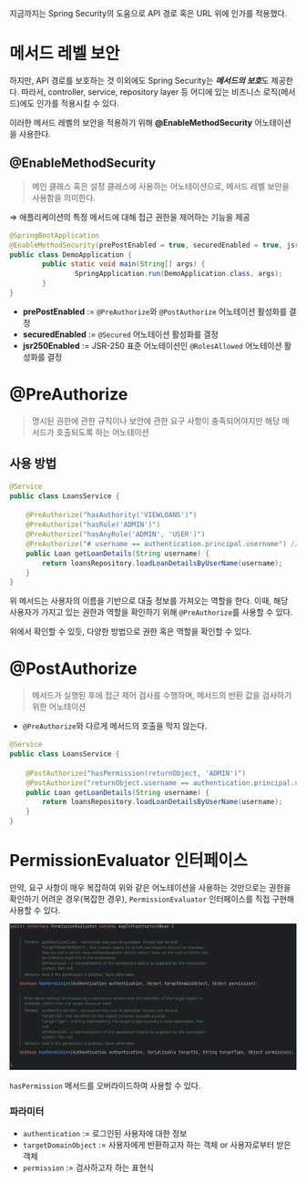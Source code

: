 지금까지는 Spring Security의 도움으로 API 경로 혹은 URL 위에 인가를 적용했다.

# 메서드 레벨 보안

하지만, API 경로를 보호하는 것 이외에도 Spring Security는 ***메서드의 보호***도 제공한다. 따라서, controller, service, repository layer 등 어디에 있는 비즈니스 로직(메서드)에도 인가를 적용시킬 수 있다. 

이러한 메서드 레벨의 보안을 적용하기 위해 **@EnableMethodSecurity** 어노테이션을 사용한다.

## @EnableMethodSecurity

> 메인 클래스 혹은 설정 클래스에 사용하는 어노테이션으로, 메서드 레벨 보안을 사용함을 의미한다.
> 

⇒ 애플리케이션의 특정 메서드에 대해 접근 권한을 제어하는 기능을 제공

```java
@SpringBootApplication
@EnableMethodSecurity(prePostEnabled = true, securedEnabled = true, jsr250Enabled = true)
public class DemoApplication {
		public static void main(String[] args) {
				SpringApplication.run(DemoApplication.class, args);
		}
}
```

- **prePostEnabled** := `@PreAuthorize`와 `@PostAuthorize` 어노테이션 활성화를 결정
- **securedEnabled** := `@Secured` 어노테이션 활성화를 결정
- **jsr250Enabled** := JSR-250 표준 어노테이션인 `@RolesAllowed` 어노테이션 활성화를 결정

# @PreAuthorize

> 명시된 권한에 관한 규칙이나 보안에 관한 요구 사항이 충족되어야지만 해당 메서드가 호출되도록 하는 어노테이션
> 

## 사용 방법

```java
@Service
public class LoansService {
	
	@PreAuthorize("hasAuthority('VIEWLOANS')")
	@PreAuthorize("hasRole('ADMIN')")
	@PreAuthorize("hasAnyRole('ADMIN', 'USER')")
	@PreAuthorize("# username == authentication.principal.username") // SpEL
	public Loan getLoanDetails(String username) {
		return loansRepository.loadLoanDetailsByUserName(username);
	}
}
```

위 메서드는 사용자의 이름을 기반으로 대출 정보를 가져오는 역할을 한다. 이때, 해당 사용자가 가지고 있는 권한과 역할을 확인하기 위해 `@PreAuthorize`를 사용할 수 있다. 

위에서 확인할 수 있듯, 다양한 방법으로 권한 혹은 역할을 확인할 수 있다.

# @PostAuthorize

> 메서드가 실행된 후에 접근 제어 검사를 수행하며, 메서드의 반환 값을 검사하기 위한 어노테이션
> 
- `@PreAuthorize`와 다르게 메서드의 호출을 막지 않는다.

```java
@Service
public class LoansService {
	
	@PostAuthorize("hasPermission(returnObject, 'ADMIN')")
	@PostAuthorize("returnObject.username == authentication.principal.username") // SpEL
	public Loan getLoanDetails(String username) {
		return loansRepository.loadLoanDetailsByUserName(username);
	}
}
```

# PermissionEvaluator 인터페이스

만약, 요구 사항이 매우 복잡하여 위와 같은 어노테이션을 사용하는 것만으로는 권한을 확인하기 어려운 경우(복잡한 경우), `PermissionEvaluator` 인터페이스를 직접 구현해 사용할 수 있다.

![Untitled](./images/security49.png)

`hasPermission` 메서드를 오버라이드하여 사용할 수 있다. 

### 파라미터

- `authentication` := 로그인된 사용자에 대한 정보
- `targetDomainObject` := 사용자에게 반환하고자 하는 객체 or 사용자로부터 받은 객체
- `permission` := 검사하고자 하는 표현식